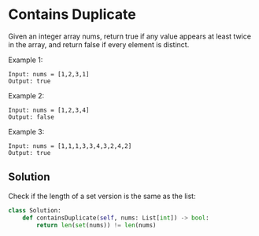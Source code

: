 # Contains Duplicate

Given an integer array nums, return true if any value appears at least twice in the array, and return false if every element is distinct.

Example 1:

```
Input: nums = [1,2,3,1]
Output: true
```

Example 2:

```
Input: nums = [1,2,3,4]
Output: false
```

Example 3:

```
Input: nums = [1,1,1,3,3,4,3,2,4,2]
Output: true
```

## Solution

Check if the length of a set version is the same as the list:

```py
class Solution:
    def containsDuplicate(self, nums: List[int]) -> bool:
        return len(set(nums)) != len(nums)
```
